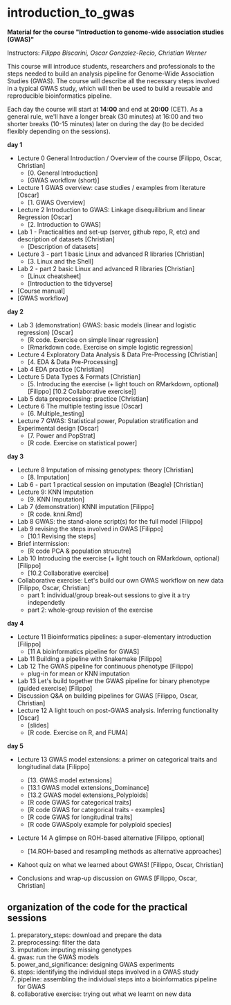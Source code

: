 # introduction_to_gwas

**Material for the course "Introduction to genome-wide association studies (GWAS)"**

Instructors: *Filippo Biscarini, Oscar Gonzalez-Recio, Christian Werner*

This course will introduce students, researchers and professionals to the steps needed to build an analysis pipeline for Genome-Wide Association Studies (GWAS). The course will describe all the necessary steps involved in a typical GWAS study, which will then be used to build a reusable and reproducible bioinformatics pipeline.

Each day the course will start at **14:00** and end at **20:00** (CET).
As a general rule, we'll have a longer break (30 minutes) at 16:00 and two shorter breaks (10-15 minutes) later on during the day (to be decided flexibly depending on the sessions). 

<!-- timetable: [here](https://docs.google.com/spreadsheets/d/1Cy8vBD6I_no8UPzYPU9bz7ASWyI3bc4Y9vcdr5S1TBw/edit#gid=0) -->

**day 1**

- Lecture 0	General Introduction / Overview of the course [Filippo, Oscar, Christian]
    - [0. General Introduction]
    - [GWAS workflow (short)]
- Lecture 1	GWAS overview: case studies / examples from literature [Oscar]
    - [1. GWAS Overview]
- Lecture 2	Introduction to GWAS: Linkage disequilibrium and linear Regression [Oscar]
    - [2. Introduction to GWAS]
- Lab 1 - Practicalities and set-up (server, github repo, R, etc) and description of datasets [Christian]
    - [Description of datasets]
- Lecture 3 - part 1 basic Linux and advanced R libraries [Christian]
    - [3. Linux and the Shell]
- Lab 2 - part 2 basic Linux and advanced R libraries [Christian]
    - [Linux cheatsheet]
    - [Introduction to the tidyverse]<!-- (slides/Tidyverse_Intro.html) -->
 - [Course manual]
 - [GWAS workflow]



**day 2**

- Lab 3 (demonstration) GWAS: basic models (linear and logistic regression) [Oscar]
    - [R code. Exercise on simple linear regression]
    - [Rmarkdown code. Exercise on simple logistic regression]
- Lecture 4 Exploratory Data Analysis & Data Pre-Processing [Christian]
    - [4. EDA & Data Pre-Processing]
- Lab 4 EDA practice [Christian]
- Lecture 5 Data Types & Formats [Christian]
    - [5. Introducing the exercise (+ light touch on RMarkdown, optional) [Filippo]
[10.2 Collaborative exercise]]
- Lab 5 data preprocessing: practice [Christian]
- Lecture 6 The multiple testing issue [Oscar]
    - [6. Multiple_testing]
- Lecture 7 GWAS: Statistical power, Population stratification and Experimental design [Oscar] 
    - [7. Power and PopStrat]
    - [R code. Exercise on statistical power]


**day 3**

- Lecture 8	Imputation of missing genotypes: theory [Christian]
    - [8. Imputation]
- Lab 6 - part 1 practical session on imputation (Beagle) [Christian]
- Lecture 9: KNN Imputation 
    - [9. KNN Imputation]
- Lab 7 (demonstration) KNNI imputation [Filippo]
    - [R code. knni.Rmd]
- Lab 8 GWAS: the stand-alone script(s) for the full model [Filippo]
- Lab 9 revising the steps involved in GWAS [Filippo]
    - [10.1 Revising the steps]
- Brief intermission:
    - [R code PCA & population strucutre]<!--(4.gwas/PCA_Screeplots.R) -->
- Lab 10 Introducing the exercise (+ light touch on RMarkdown, optional) [Filippo]
    - [10.2 Collaborative exercise]
- Collaborative exercise: Let's build our own GWAS workflow on new data [Filippo, Oscar, Christian]
    - part 1: individual/group break-out sessions to give it a try independetly
    - part 2: whole-group revision of the exercise


**day 4**
- Lecture 11 Bioinformatics pipelines: a super-elementary introduction [Filippo]
    - [11 A bioinformatics pipeline for GWAS]
- Lab 11 Building a pipeline with Snakemake [Filippo]
- Lab 12 The GWAS pipeline for continuous phenotype [Filippo]
    - plug-in for mean or KNN imputation
- Lab 13 Let's build together the GWAS pipeline for binary phenotype (guided exercise) [Filippo]
- Discussion Q&A on building pipelines for GWAS [Filippo, Oscar, Christian]
- Lecture 12 A light touch on post-GWAS analysis. Inferring functionality [Oscar]
    - [slides]
    - [R code. Exercise on R, and FUMA]
    
**day 5**

- Lecture 13 GWAS model extensions: a primer on categorical traits and longitudinal data [Filippo]
    - [13. GWAS model extensions]
    - [13.1 GWAS model extensions_Dominance]
    - [13.2 GWAS model extensions_Polyploids]
    - [R code GWAS for categorical traits]
    - [R code GWAS for categorical traits - examples]
    - [R code GWAS for longitudinal traits]
    - [R code GWASpoly example for polyploid species]

- Lecture 14 A glimpse on ROH-based alternative [Filippo, optional]
    - [14.ROH-based and resampling methods as alternative approaches]
- Kahoot quiz on what we learned about GWAS! [Filippo, Oscar, Christian]
- Conclusions and wrap-up discussion on GWAS [Filippo, Oscar, Christian]

## organization of the code for the practical sessions

1. preparatory_steps: download and prepare the data
2. preprocessing: filter the data
3. imputation: imputing missing genotypes
4. gwas: run the GWAS models
5. power_and_significance: designing GWAS experiments
6. steps: identifying the individual steps involved in a GWAS study
7. pipeline: assembling the individual steps into a bioinformatics pipeline for GWAS
8. collaborative exercise: trying out what we learnt on new data
